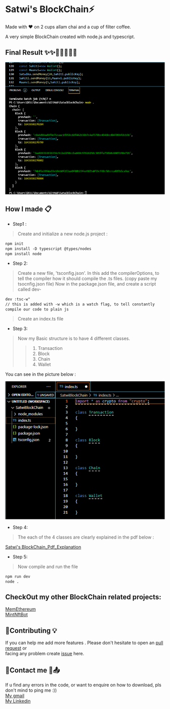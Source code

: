 # Satwi's BlockChain⚡

Made with ❤ on 2 cups allam chai and a cup of filter coffee. 

A very simple BlockChain created  with node.js and typescript.

## Final Result ✨✨🤹🏽‍💁🏽‍♀️
<p align="center">
  <img src="https://github.com/JustARandomDude4/Sat-sBlockChain/blob/main/ScreenShots/bc2.PNG" width="800" title="Final Results">
</p>


## How I made 📋
* Step1 :
> Create and initialize a new node.js project :
```
npm init
npm install -D typescript @types/nodes
npm install node
```
* Step 2:
> Create a  new file, 'tsconfig.json'. In this add the compilerOptions, to tell the compiler how it should compile the .ts files. (copy paste my tsocnfig.json file)
> Now in the package.json file, and create a script called dev-
```
dev :tsc-w"    
// this is added with -w which is a watch flag, to tell constantly compile our code to plain js
```
>Create an index.ts file

* Step 3:
> Now my Basic structure is to have 4 different classes. 
>>  1. Transaction
>>  2. Block
>>  3. Chain
>>  4. Wallet

You can see in the picture below :
<p align="center">
  <img src="https://github.com/JustARandomDude4/Sat-sBlockChain/blob/main/ScreenShots/bc1.PNG" width="800" title="Final Results">
</p>

* Step 4:
> The each of the 4 classes are clearly explained in the pdf below : 

[Satwi's BlockChain_Pdf_Explanation](https://github.com/JustARandomDude4/Sat-sBlockChain/blob/main/Satwi's%20Blockchain.pdf/)

* Step 5:
> Now compile and run the file
```
npm run dev
node .
```
## CheckOut my other BlockChain related projects:
  [MemEthereum](https://github.com/JustARandomDude4/MemEthereum/)<br/>
  [MintNftBot](https://github.com/JustARandomDude4/Mint_Nft_Bot/)<br/>

## 🔗Contributing 💡

If you can help me add more features . Please don't hesitate to open an [pull request](https://github.com/JustARandomDude4/Sat-sBlockChain/pulls) or <br/>
facing any problem create [issue](https://github.com/JustARandomDude4/Sat-sBlockChain/issues) here.

## 🔗Contact me 📲📤
  If u find  any errors in the code, or want to enquire on how to download, pls don't mind to ping me :))<br/>
 [My gmail](satwikakatragadda444@gmail.com)<br/>
 [My Linkedin](https://www.linkedin.com/in/khs4/)

